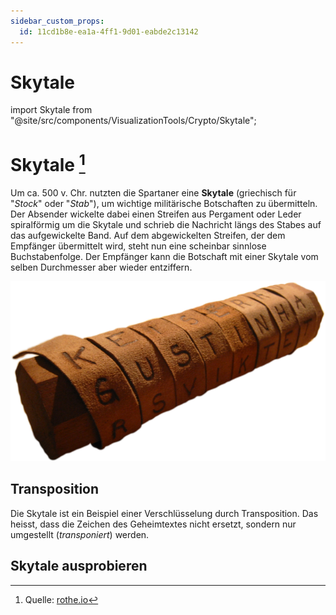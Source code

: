 ```yaml
---
sidebar_custom_props:
  id: 11cd1b8e-ea1a-4ff1-9d01-eabde2c13142
---
```


# Skytale

import Skytale from "@site/src/components/VisualizationTools/Crypto/Skytale";

# Skytale [^1]

Um ca. 500 v. Chr. nutzten die Spartaner eine **Skytale** (griechisch für "*Stock*" oder "*Stab*"), um wichtige militärische Botschaften zu übermitteln. Der Absender wickelte dabei einen Streifen aus Pergament oder Leder spiralförmig um die Skytale und schrieb die Nachricht längs des Stabes auf das aufgewickelte Band. Auf dem abgewickelten Streifen, der dem Empfänger übermittelt wird, steht nun eine scheinbar sinnlose Buchstabenfolge. Der Empfänger kann die Botschaft mit einer Skytale vom selben Durchmesser aber wieder entziffern.

![Nachbildung einer Skytale --width=300px](images/skytale.png)

## Transposition
Die Skytale ist ein Beispiel einer Verschlüsselung durch Transposition. Das heisst, dass die Zeichen des Geheimtextes nicht ersetzt, sondern nur umgestellt (*transponiert*) werden.

## Skytale ausprobieren

<Skytale />

[^1]: Quelle: [rothe.io](https://rothe.io/?b=crypto&p=818731)
